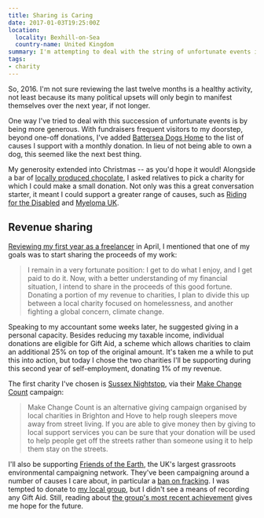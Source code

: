 ```yaml
---
title: Sharing is Caring
date: 2017-01-03T19:25:00Z
location:
  locality: Bexhill-on-Sea
  country-name: United Kingdom
summary: I'm attempting to deal with the string of unfortunate events in current affairs by being more generous.
tags:
- charity
---
```

So, 2016. I'm not sure reviewing the last twelve months is a healthy activity, not least because its many political upsets will only begin to manifest themselves over the next year, if not longer.

One way I've tried to deal with this succession of unfortunate events is by being more generous. With fundraisers frequent visitors to my doorstep, beyond one-off donations, I've added [Battersea Dogs Home][1] to the list of causes I support with a monthly donation. In lieu of not being able to own a dog, this seemed like the next best thing.

My generosity extended into Christmas -- as you'd hope it would! Alongside a bar of [locally produced chocolate][2], I asked relatives to pick a charity for which I could make a small donation. Not only was this a great conversation starter, it meant I could support a greater range of causes, such as [Riding for the Disabled][3] and [Myeloma UK][4].

## Revenue sharing

[Reviewing my first year as a freelancer][5] in April, I mentioned that one of my goals was to start sharing the proceeds of my work:

> I remain in a very fortunate position: I get to do what I enjoy, and I get paid to do it. Now, with a better understanding of my financial situation, I intend to share in the proceeds of this good fortune. Donating a portion of my revenue to charities, I plan to divide this up between a local charity focused on homelessness, and another fighting a global concern, climate change.

Speaking to my accountant some weeks later, he suggested giving in a personal capacity. Besides reducing my taxable income, individual donations are eligible for Gift Aid, a scheme which allows charities to claim an additional 25% on top of the original amount. It's taken me a while to put this into action, but today I chose the two charities I'll be supporting during this second year of self-employment, donating 1% of my revenue.

The first charity I've chosen is [Sussex Nightstop][6], via their [Make Change Count][7] campaign:

> Make Change Count is an alternative giving campaign organised by local charities in Brighton and Hove to help rough sleepers move away from street living. If you are able to give money then by giving to local support services you can be sure that your donation will be used to help people get off the streets rather than someone using it to help them stay on the streets.

I'll also be supporting [Friends of the Earth][8], the UK's largest grassroots environmental campaigning network. They've been campaigning around a number of causes I care about, in particular a [ban on fracking][9]. I was tempted to donate to [my local group][10], but I didn't see a means of recording any Gift Aid. Still, reading about [the group's most recent achievement][11] gives me hope for the future.

[1]: https://www.battersea.org.uk
[2]: https://www.montezumas.co.uk
[3]: http://www.rda.org.uk
[4]: https://www.myeloma.org.uk
[5]: /2016/04/freelancing_year_one#share-the-proceeds
[6]: http://www.sussexnightstop.org.uk
[7]: https://localgiving.org/appeal/makechangecount/
[8]: https://www.foe.co.uk
[9]: https://www.foe.co.uk/campaigns/climate/issues/fracking_background_information_33157
[10]: https://bhfoe.org
[11]: https://bhfoe.org/2016/12/09/brighton-downland-reprieved/
